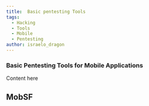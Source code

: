 ```yaml
---
title:  Basic pentesting Tools
tags:
  - Hacking
  - Tools
  - Mobile
  - Pentesting
author: israelo_dragon
---
```


### Basic Pentesting Tools for Mobile Applications

Content here



## MobSF
